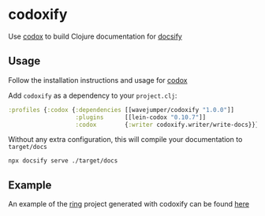 # codoxify

Use [codox](https://github.com/weavejester/codox) to build Clojure documentation for [docsify](https://github.com/docsifyjs/docsify)

## Usage

Follow the installation instructions and usage for [codox](https://github.com/weavejester/codox)

Add `codoxify` as a dependency to your `project.clj`:

```clojure
:profiles {:codox {:dependencies [[wavejumper/codoxify "1.0.0"]]
                   :plugins      [[lein-codox "0.10.7"]]
                   :codox        {:writer codoxify.writer/write-docs}}}
```

Without any extra configuration, this will compile your documentation to `target/docs`

```
npx docsify serve ./target/docs
```

## Example

An example of the [ring](https://github.com/ring-clojure/ring) project generated with codoxify can be found [here]()